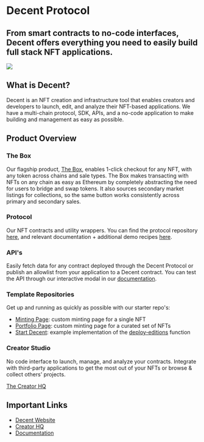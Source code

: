 # Decent Protocol
## From smart contracts to no-code interfaces, Decent offers everything you need to easily build full stack NFT applications.

![](https://nftstorage.link/ipfs/QmYZiEznp7sFYztdF5o798nR9ftoCX4Hw7QVoXXBJrUhcX)

## What is Decent?

Decent is an NFT creation and infrastructure tool that enables creators and developers to launch, edit, and analyze their NFT-based applications.  We have a multi-chain protocol, SDK, APIs, and a no-code application to make building and management as easy as possible.

## Product Overview
### The Box

Our flagship product, [The Box](http://decent.xyz/box), enables 1-click checkout for any NFT, with any token across chains and sale types.  The Box makes transacting with NFTs on any chain as easy as Ethereum by completely abstracting the need for users to bridge and swap tokens.  It also sources secondary market listings for collections, so the same button works consistently across primary and secondary sales.

### Protocol
Our NFT contracts and utility wrappers.  You can find the protocol repository [here](https://github.com/decentxyz/DecentSDK-protocol), and relevant documentation + additional demo recipes [here](https://docs.decent.xyz/docs).

### API's
Easily fetch data for any contract deployed through the Decent Protocol or publish an allowlist from your application to a Decent contract. You can test the API through our interactive modal in our [documentation](https://docs.decent.xyz/reference/get_contracts-chainid-address).

### Template Repositories
Get up and running as quickly as possible with our starter repo's:
- [Minting Page](https://github.com/decentxyz/Minting-Page): custom minting page for a single NFT
- [Portfolio Page](/examples//Decent/Minting-Gallery-App/): custom minting page for a curated set of NFTs
- [Start Decent](https://github.com/decentxyz/Start-Decent): example implementation of the [deploy-editions](/examples/Decent/sdk-usage-examples/deploy-editions.tsx) function

### Creator Studio
No code interface to launch, manage, and analyze your contracts.  Integrate with third-party applications to get the most out of your NFTs or browse & collect others' projects.

[The Creator HQ](http://hq.decent.xyz/)

## Important Links
- [Decent Website](http://decent.xyz/)
- [Creator HQ](http://hq.decent.xyz/)
- [Documentation](https://docs.decent.xyz/)